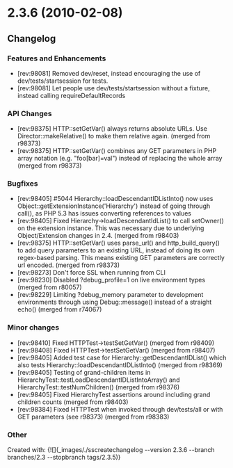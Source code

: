 # 2.3.6 (2010-02-08)

## Changelog

###  Features and Enhancements

 * [rev:98081] Removed dev/reset, instead encouraging the use of dev/tests/startsession for tests.
 * [rev:98081] Let people use dev/tests/startsession without a fixture, instead calling requireDefaultRecords


###  API Changes

 * [rev:98375] HTTP::setGetVar() always returns absolute URLs. Use Director::makeRelative() to make them relative again. (merged from r98373)
 * [rev:98375] HTTP::setGetVar() combines any GET parameters in PHP array notation (e.g. "foo[bar]=val") instead of replacing the whole array (merged from r98373)


###  Bugfixes

 * [rev:98405] #5044 Hierarchy::loadDescendantIDListInto() now uses Object::getExtensionInstance('Hierarchy') instead of going through call(), as PHP 5.3 has issues converting references to values
 * [rev:98405] Fixed Hierarchy->loadDescendantIdList() to call setOwner() on the extension instance. This was necessary due to underlying Object/Extension changes in 2.4. (merged from r98403)
 * [rev:98375] HTTP::setGetVar() uses parse_url() and http_build_query() to add query parameters to an existing URL, instead of doing its own regex-based parsing. This means existing GET parameters are correctly url encoded. (merged from r98373)
 * [rev:98273] Don't force SSL when running from CLI
 * [rev:98230] Disabled ?debug_profile=1 on live environment types (merged from r80057)
 * [rev:98229] Limiting ?debug_memory parameter to development environments through using Debug::message() instead of a straight echo() (merged from r74067)


###  Minor changes

 * [rev:98410] Fixed HTTPTest->testSetGetVar() (merged from r98409)
 * [rev:98408] Fixed HTTPTest->testSetGetVar() (merged from r98407)
 * [rev:98405] Added test case for Hierarchy::getDescendantIDList() which also tests Hierarchy::loadDescendantIDListInto() (merged from r98369)
 * [rev:98405] Testing of grand-children items in HierarchyTest::testLoadDescendantIDListIntoArray() and HierarchyTest::testNumChildren() (merged from r98376)
 * [rev:98405] Fixed HierarchyTest assertions around including grand children counts (merged from r98403)
 * [rev:98384] Fixed HTTPTest when invoked through dev/tests/all or with GET parameters (see r98373) (merged from r98383)


###  Other

Created with:
{![](_images/./sscreatechangelog --version 2.3.6 --branch branches/2.3 --stopbranch tags/2.3.5)}